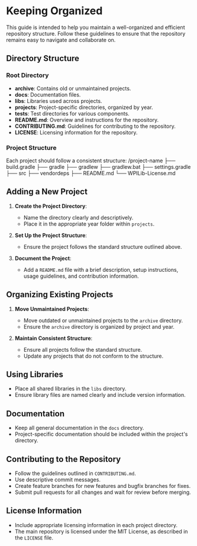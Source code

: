 # Keeping Organized

This guide is intended to help you maintain a well-organized and efficient repository structure. Follow these guidelines to ensure that the repository remains easy to navigate and collaborate on.

## Directory Structure

### Root Directory
- **archive**: Contains old or unmaintained projects.
- **docs**: Documentation files.
- **libs**: Libraries used across projects.
- **projects**: Project-specific directories, organized by year.
- **tests**: Test directories for various components.
- **README.md**: Overview and instructions for the repository.
- **CONTRIBUTING.md**: Guidelines for contributing to the repository.
- **LICENSE**: Licensing information for the repository.

### Project Structure
Each project should follow a consistent structure:
/project-name
├── build.gradle
├── gradle
├── gradlew
├── gradlew.bat
├── settings.gradle
├── src
├── vendordeps
├── README.md
└── WPILib-License.md


## Adding a New Project

1. **Create the Project Directory**:
   - Name the directory clearly and descriptively.
   - Place it in the appropriate year folder within `projects`.

2. **Set Up the Project Structure**:
   - Ensure the project follows the standard structure outlined above.

3. **Document the Project**:
   - Add a `README.md` file with a brief description, setup instructions, usage guidelines, and contribution information.

## Organizing Existing Projects

1. **Move Unmaintained Projects**:
   - Move outdated or unmaintained projects to the `archive` directory.
   - Ensure the `archive` directory is organized by project and year.

2. **Maintain Consistent Structure**:
   - Ensure all projects follow the standard structure.
   - Update any projects that do not conform to the structure.

## Using Libraries

- Place all shared libraries in the `libs` directory.
- Ensure library files are named clearly and include version information.

## Documentation

- Keep all general documentation in the `docs` directory.
- Project-specific documentation should be included within the project's directory.

## Contributing to the Repository

- Follow the guidelines outlined in `CONTRIBUTING.md`.
- Use descriptive commit messages.
- Create feature branches for new features and bugfix branches for fixes.
- Submit pull requests for all changes and wait for review before merging.

## License Information

- Include appropriate licensing information in each project directory.
- The main repository is licensed under the MIT License, as described in the `LICENSE` file.
